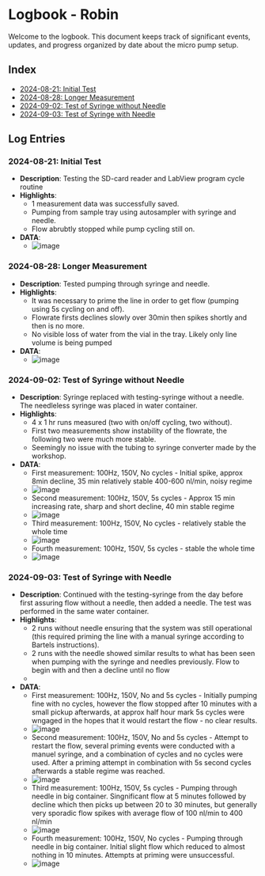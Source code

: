 # Logbook - Robin

Welcome to the logbook. This document keeps track of significant events, updates, and progress organized by date about the micro pump setup. 

## Index

- [2024-08-21: Initial Test](#2024-08-21-initial-test)
- [2024-08-28: Longer Measurement](#2024-08-28-longer-measurement)
- [2024-09-02: Test of Syringe without Needle](#2024-09-02-test-of-syringe-without-needle)
- [2024-09-03: Test of Syringe with Needle](#2024-09-02-test-of-syringe-with-needle)

## Log Entries

### 2024-08-21: Initial Test
- **Description**: Testing the SD-card reader and LabView program cycle routine
- **Highlights**: 
  - 1 measurement data was successfully saved.
  - Pumping from sample tray using autosampler with syringe and needle.
  - Flow abrubtly stopped while pump cycling still on.
- **DATA**: 
  - ![image](https://github.com/vgkinis/high_accuracy_vaporiser_NBI/blob/main/Robin_data/Flow_tests/TEST_100Hz_150V_cycle5s_210824.png)

### 2024-08-28: Longer Measurement
- **Description**: Tested pumping through syringe and needle.
- **Highlights**: 
  - It was necessary to prime the line in order to get flow (pumping using 5s cycling on and off).
  - Flowrate firsts declines slowly over 30min then spikes shortly and then is no more.
  - No visible loss of water from the vial in the tray. Likely only line volume is being pumped
- **DATA**: 
  - ![image](https://github.com/vgkinis/high_accuracy_vaporiser_NBI/blob/main/Robin_data/Flow_tests/TEST_100Hz_150V_cycle5s_280824.png)

### 2024-09-02: Test of Syringe without Needle
- **Description**: Syringe replaced with testing-syringe without a needle. The needleless syringe was placed in water container.
- **Highlights**: 
  - 4 x 1 hr runs measured (two with on/off cycling, two without).
  - First two measurements show instability of the flowrate, the following two were much more stable.
  - Seemingly no issue with the tubing to syringe converter made by the workshop.
- **DATA**: 
  - First measurement: 100Hz, 150V, No cycles - Initial spike, approx 8min decline, 35 min relatively stable 400-600 nl/min, noisy regime
  - ![image](https://github.com/vgkinis/high_accuracy_vaporiser_NBI/blob/main/Robin_data/Flow_tests/TEST_100Hz_150V_cycleNO_020924.png)
  - Second measurement: 100Hz, 150V, 5s cycles - Approx 15 min increasing rate, sharp and short decline, 40 min stable regime
  - ![image](https://github.com/vgkinis/high_accuracy_vaporiser_NBI/blob/main/Robin_data/Flow_tests/TEST_100Hz_150V_cycle5s_020924.png)
  - Third measurement: 100Hz, 150V, No cycles - relatively stable the whole time
  - ![image](https://github.com/vgkinis/high_accuracy_vaporiser_NBI/blob/main/Robin_data/Flow_tests/TEST_100Hz_150V_cycleNO_020924_n2.png)
  - Fourth measurement: 100Hz, 150V, 5s cycles - stable the whole time
  - ![image](https://github.com/vgkinis/high_accuracy_vaporiser_NBI/blob/main/Robin_data/Flow_tests/TEST_100Hz_150V_cycle5s_020924_n2.png)
  
### 2024-09-03: Test of Syringe with Needle
- **Description**: Continued with the testing-syringe from the day before first assuring flow without a needle, then added a needle. The test was performed in the same water container.
- **Highlights**: 
  - 2 runs without needle ensuring that the system was still operational (this required priming the line with a manual syringe according to Bartels instructions).
  - 2 runs with the needle showed similar results to what has been seen when pumping with the syringe and needles previously. Flow to begin with and then a decline until no flow
  - 
- **DATA**: 
  - First measurement: 100Hz, 150V, No and 5s cycles - Initially pumping fine with no cycles, however the flow stopped after 10 minutes with a small pickup afterwards, at approx half hour mark 5s cycles were wngaged in the hopes that it would restart the flow - no clear results.
  - ![image](https://github.com/vgkinis/high_accuracy_vaporiser_NBI/blob/main/Robin_data/Flow_tests/TEST_100Hz_150V_cycleNO5s_030924.png)
  - Second measurement: 100Hz, 150V, No and 5s cycles - Attempt to restart the flow, several priming events were conducted with a manuel syringe, and a combination of cycles and no cycles were used. After a priming attempt in combination with 5s second cycles afterwards a stable regime was reached.
  - ![image](https://github.com/vgkinis/high_accuracy_vaporiser_NBI/blob/main/Robin_data/Flow_tests/TEST_100Hz_150V_cycleNO5s_030924_priming.png)
  - Third measurement: 100Hz, 150V, 5s cycles - Pumping through needle in big container. Singnificant flow at 5 minutes followed by decline which then picks up between 20 to 30 minutes, but generally very sporadic flow spikes with average flow of 100 nl/min to 400 nl/min
  - ![image](https://github.com/vgkinis/high_accuracy_vaporiser_NBI/blob/main/Robin_data/Flow_tests/TEST_100Hz_150V_cycle5s_030924_needle1.png)
  - Fourth measurement: 100Hz, 150V, No cycles - Pumping through needle in big container. Initial slight flow which reduced to almost nothing in 10 minutes. Attempts at priming were unsuccessful.
  - ![image](https://github.com/vgkinis/high_accuracy_vaporiser_NBI/blob/main/Robin_data/Flow_tests/TEST_100Hz_150V_cycleNO_030924_needle2_priming.png)
